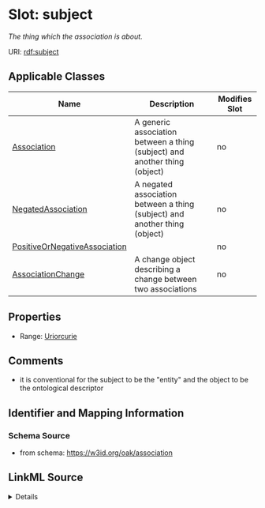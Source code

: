 

# Slot: subject


_The thing which the association is about._



URI: [rdf:subject](rdf:subject)



<!-- no inheritance hierarchy -->





## Applicable Classes

| Name | Description | Modifies Slot |
| --- | --- | --- |
| [Association](Association.md) | A generic association between a thing (subject) and another thing (object) |  no  |
| [NegatedAssociation](NegatedAssociation.md) | A negated association between a thing (subject) and another thing (object) |  no  |
| [PositiveOrNegativeAssociation](PositiveOrNegativeAssociation.md) |  |  no  |
| [AssociationChange](AssociationChange.md) | A change object describing a change between two associations |  no  |







## Properties

* Range: [Uriorcurie](Uriorcurie.md)





## Comments

* it is conventional for the subject to be the "entity" and the object to be the ontological descriptor

## Identifier and Mapping Information







### Schema Source


* from schema: https://w3id.org/oak/association




## LinkML Source

<details>
```yaml
name: subject
description: The thing which the association is about.
comments:
- it is conventional for the subject to be the "entity" and the object to be the ontological
  descriptor
from_schema: https://w3id.org/oak/association
exact_mappings:
- oa:hasBody
rank: 1000
slot_uri: rdf:subject
alias: subject
domain_of:
- PositiveOrNegativeAssociation
- AssociationChange
slot_group: core_triple
range: uriorcurie

```
</details>